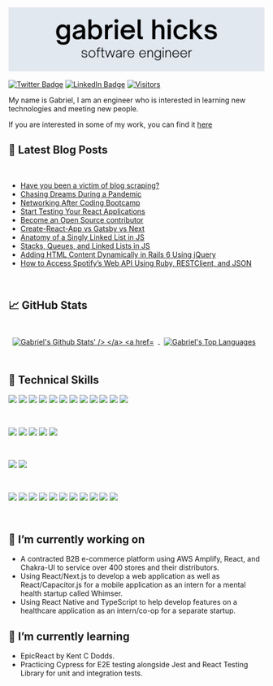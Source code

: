 [![Gabriel's GitHub Banner](./header.png)](https://gabrielhicks.dev)

[![Twitter Badge](https://img.shields.io/badge/Twitter-Profile-informational?style=flat&logo=twitter&color=1CA2F1)](https://twitter.com/gabrielhicksdev)
[![LinkedIn Badge](https://img.shields.io/badge/LinkedIn-Profile-informational?style=flat&logo=linkedin&color=0D76A8)](https://www.linkedin.com/in/gabrieljhicks/)
[![Visitors](https://visitor-badge.glitch.me/badge?page_id=gabrielhicks.gabrielhicks)](https://gabrielhicks.dev)

My name is Gabriel, I am an engineer who is interested in learning new technologies and meeting new people.

If you are interested in some of my work, you can find it [here](https://gabrielhicks.dev/)

## 📝 Latest Blog Posts

<br>

- [Have you been a victim of blog scraping?](https://medium.com/swlh/have-you-been-a-victim-of-blog-scraping-7545e4c8bf96?sk=80a5390f1d179d2a3b3a77e0d79e6afa)
- [Chasing Dreams During a Pandemic](https://dev.to/gabrielhicksdev/chasing-dreams-during-a-pandemic-19i4)
- [Networking After Coding Bootcamp](https://dev.to/gabrielhicksdev/networking-after-coding-bootcamp-43de)
- [Start Testing Your React Applications](https://dev.to/gabrielhicksdev/start-testing-your-react-applications-2g42)
- [Become an Open Source contributor](https://dev.to/gabrielhicksdev/become-an-open-source-contributor-2l5o)
- [Create-React-App vs Gatsby vs Next](https://dev.to/gabrielhicksdev/create-react-app-vs-gatsby-vs-next-5aeb)
- [Anatomy of a Singly Linked List in JS](https://dev.to/gabrielhicksdev/anatomy-of-a-singly-linked-list-in-js-4apd)
- [Stacks, Queues, and Linked Lists in JS](https://dev.to/gabrielhicksdev/stacks-queues-and-linked-lists-in-js-3h31)
- [Adding HTML Content Dynamically in Rails 6 Using jQuery](https://dev.to/gabrielhicksdev/adding-html-content-dynamically-in-rails-6-using-jquery-kfm)
- [How to Access Spotify’s Web API Using Ruby, RESTClient, and JSON](https://dev.to/gabrielhicksdev/client-side-api-authorization-using-spotify-s-web-api-1ejf)

<br>

## &#x1f4c8; GitHub Stats

<br>

<a href="https://github.com/gabrielhicks">
  <img align="center" style="margin:0.5rem" src="https://github-readme-stats.vercel.app/api?username=gabrielhicks&theme=vue&show_icons=true&count_private=true" alt="Gabriel's Github Stats' />
</a>

<a href="https://github.com/gabrielhicks">
  <img align="center" style="margin:0.5rem" src="https://github-readme-stats.vercel.app/api/top-langs/?username=gabrielhicks&langs_count=4&layout=compact&theme=vue" alt="Gabriel's Top Languages" />
</a>

<br>
<br>

## 💼 Technical Skills

![](https://img.shields.io/badge/Code-React-informational?style=flat&logo=react&color=61DAFB)
![](https://img.shields.io/badge/Code-React_Native-informational?style=flat&logo=React&logoColor=00CCBB&color=00CCBB)
![](https://img.shields.io/badge/Code-Redux-informational?style=flat&logo=Redux&color=764ABC)
![](https://img.shields.io/badge/Code-Next.js-informational?style=flat&logo=Next.js&color=000000)
![](https://img.shields.io/badge/Code-Expo-informational?style=flat&logo=Expo&color=000020)
![](https://img.shields.io/badge/Code-JavaScript-informational?style=flat&logo=JavaScript&color=F7DF1E)
![](https://img.shields.io/badge/Code-Ruby-informational?style=flat&logo=Ruby&color=CC342D)
![](https://img.shields.io/badge/Code-Ruby_on_Rails-informational?style=flat&logo=Ruby-On-Rails&color=CC0000)
![](https://img.shields.io/badge/Code-HTML5-informational?style=flat&logo=HTML5&color=E34F26)
![](https://img.shields.io/badge/Code-PostgreSQL-informational?style=flat&logo=PostgreSQL&color=336791)
![](https://img.shields.io/badge/Code-SQLite-informational?style=flat&logo=SQLite&color=003B57)
![](https://img.shields.io/badge/Code-GraphQL-informational?style=flat&logo=GraphQL&color=E10098)

<br>

![](https://img.shields.io/badge/Style-styled--components-informational?style=flat&logo=styled-components&color=DB7093)
![](https://img.shields.io/badge/Style-Bootstrap-informational?style=flat&logo=Bootstrap&color=7952B3)
![](https://img.shields.io/badge/Style-Material--UI-informational?style=flat&logo=Material-UI&color=0081CB)
![](https://img.shields.io/badge/Style-Sass-informational?style=flat&logo=Sass&color=CC6699)
![](https://img.shields.io/badge/Style-CSS3-informational?style=flat&logo=CSS3&color=1572B6)

<br>

![](https://img.shields.io/badge/Test-React_Testing_Library-informational?style=flat&logo=Testing-Library&color=E33332)
![](https://img.shields.io/badge/Test-Jest-informational?style=flat&logo=jest&color=C21325)

<br>

![](https://img.shields.io/badge/Tools-NPM-informational?style=flat&logo=NPM&color=CB3837)
![](https://img.shields.io/badge/Tools-Yarn-informational?style=flat&logo=Yarn&color=2C8EBB)
![](https://img.shields.io/badge/Tools-Postman-informational?style=flat&logo=Postman&color=FF6C37)
![](https://img.shields.io/badge/Tools-AdobeXd-informational?style=flat&logo=Adobe-XD&color=FF61F6)
![](https://img.shields.io/badge/Tools-Git-informational?style=flat&logo=Git&color=F05032)
![](https://img.shields.io/badge/Tools-GitHub-informational?style=flat&logo=GitHub&color=181717)
![](https://img.shields.io/badge/Tools-Trello-informational?style=flat&logo=Trello&color=0079BF)
![](https://img.shields.io/badge/Tools-Jira-informational?style=flat&logo=Jira-Software&color=0052CC)
![](https://img.shields.io/badge/Tools-Heroku-informational?style=flat&logo=Heroku&color=430098)
![](https://img.shields.io/badge/Tools-Netlify-informational?style=flat&logo=netlify&color=00C7B7)
![](https://img.shields.io/badge/Tools-Vercel-informational?style=flat&logo=Vercel&color=000000)

<br>

## 🔭 I’m currently working on
- A contracted B2B e-commerce platform using AWS Amplify, React, and Chakra-UI to service over 400 stores and their distributors. 
- Using React/Next.js to develop a web application as well as React/Capacitor.js for a mobile application as an intern for a mental health startup called Whimser.
- Using React Native and TypeScript to help develop features on a healthcare application as an intern/co-op for a separate startup.

## 🌱 I’m currently learning
- EpicReact by Kent C Dodds.
- Practicing Cypress for E2E testing alongside Jest and React Testing Library for unit and integration tests.


<!--- [![Visitors](https://badges.pufler.dev/visits/gabrielhicks/gabrielhicks)](https://gabrielhicks.dev) --->
